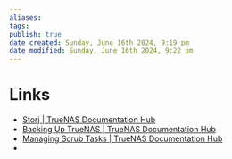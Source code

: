 ```yaml
---
aliases: 
tags: 
publish: true
date created: Sunday, June 16th 2024, 9:19 pm
date modified: Sunday, June 16th 2024, 9:22 pm
---
```


# Links
- [Storj | TrueNAS Documentation Hub](https://www.truenas.com/docs/scale/scaletutorials/apps/communityapps/addstorjnode/)
- [Backing Up TrueNAS | TrueNAS Documentation Hub](https://www.truenas.com/docs/scale/gettingstarted/configure/setupbackupscale/#:~:text=Create%20an%20iX%20Storj%20account,Storj%20iX%20provider%20is%20preselected.)
- [Managing Scrub Tasks | TrueNAS Documentation Hub](https://www.truenas.com/docs/scale/scaletutorials/dataprotection/scrubtasksscale/)
- 
